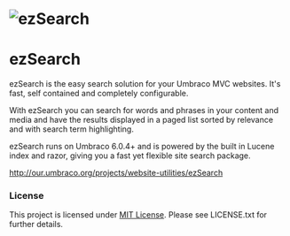 # ![ezSearch](http://our.umbraco.org/media/wiki/74421/635065661813288714_logo_x120.png)  
# ezSearch
ezSearch is the easy search solution for your Umbraco MVC websites. It's fast, self contained and completely configurable.

With ezSearch you can search for words and phrases in your content and media and have the results displayed in a paged list sorted by relevance and with search term highlighting.

ezSearch runs on Umbraco 6.0.4+ and is powered by the built in Lucene index and razor, giving you a fast yet flexible site search package.

<http://our.umbraco.org/projects/website-utilities/ezSearch>

### License
This project is licensed under [MIT License](http://opensource.org/licenses/mit-license).
Please see LICENSE.txt for further details.